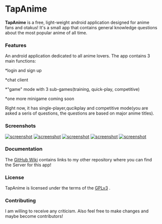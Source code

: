 # TapAnime

**TapAnime** is a free, light-weight android application designed for anime fans and otakus! It's a small app that contains general knowledge questions about the most popular anime of all time.

### Features

An android application dedicated to all anime lovers. 
The app contains 3 main functions:

*login and sign up

*chat client

*"game" mode with 3 sub-games(training, quick-play, competitive)

*one more minigame coming soon


Right now, it has single-player,qucikplay and competitive mode(you are asked a seris of questions, the questions are based on major anime titles).

### Screenshots

[![screenshot](https://github.com/Kira060200/TapAnime/blob/master/login.jpeg)](https://github.com/Kira060200/TapAnime/blob/master/login.jpeg)
[![screenshot](https://github.com/Kira060200/TapAnime/blob/master/signup.jpeg)](https://github.com/Kira060200/TapAnime/blob/master/signup.jpeg)
[![screenshot](https://github.com/Kira060200/TapAnime/blob/master/menu.jpeg)](https://github.com/Kira060200/TapAnime/blob/master/menu.jpeg)
[![screenshot](https://github.com/Kira060200/TapAnime/blob/master/menufragment.jpeg)](https://github.com/Kira060200/TapAnime/blob/master/menufragment.jpeg)
[![screenshot](https://github.com/Kira060200/TapAnime/blob/master/training.jpeg)](https://github.com/Kira060200/TapAnime/blob/master/training.jpeg)


### Documentation

The [GitHub Wiki](https://github.com/Kira060200/TapAnime/wiki) contains links to my other repository where you can find the Server for this app!

### License

TapAnime is licensed under the terms of the [GPLv3](LICENSE) .

### Contributing

I am willing to receive any criticism. Also feel free to make changes and maybe become contributors!
